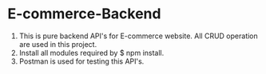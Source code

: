 # E-commerce-Backend
1. This is pure backend API's for E-commerce website. All CRUD operation are used in this project.
2. Install all modules required by $ npm install.
3. Postman is used for testing this API's. 
